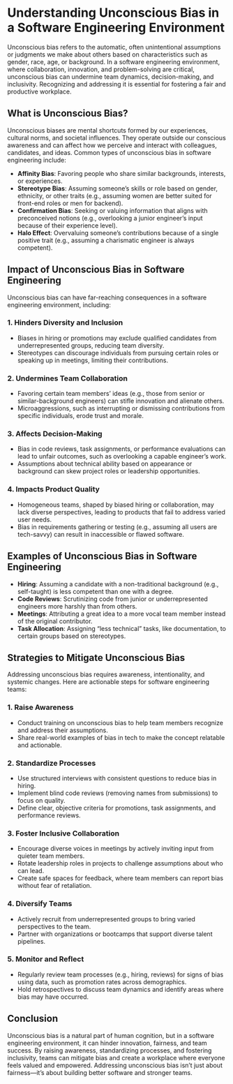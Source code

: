 # Understanding Unconscious Bias in a Software Engineering Environment

Unconscious bias refers to the automatic, often unintentional assumptions or judgments we make about others based on characteristics such as gender, race, age, or background. In a software engineering environment, where collaboration, innovation, and problem-solving are critical, unconscious bias can undermine team dynamics, decision-making, and inclusivity. Recognizing and addressing it is essential for fostering a fair and productive workplace.

## What is Unconscious Bias?

Unconscious biases are mental shortcuts formed by our experiences, cultural norms, and societal influences. They operate outside our conscious awareness and can affect how we perceive and interact with colleagues, candidates, and ideas. Common types of unconscious bias in software engineering include:

* **Affinity Bias**: Favoring people who share similar backgrounds, interests, or experiences.  
* **Stereotype Bias**: Assuming someone’s skills or role based on gender, ethnicity, or other traits (e.g., assuming women are better suited for front-end roles or men for backend).  
* **Confirmation Bias**: Seeking or valuing information that aligns with preconceived notions (e.g., overlooking a junior engineer’s input because of their experience level).  
* **Halo Effect**: Overvaluing someone’s contributions because of a single positive trait (e.g., assuming a charismatic engineer is always competent).

## Impact of Unconscious Bias in Software Engineering

Unconscious bias can have far-reaching consequences in a software engineering environment, including:

### 1\. Hinders Diversity and Inclusion

* Biases in hiring or promotions may exclude qualified candidates from underrepresented groups, reducing team diversity.  
* Stereotypes can discourage individuals from pursuing certain roles or speaking up in meetings, limiting their contributions.

### 2\. Undermines Team Collaboration

* Favoring certain team members’ ideas (e.g., those from senior or similar-background engineers) can stifle innovation and alienate others.  
* Microaggressions, such as interrupting or dismissing contributions from specific individuals, erode trust and morale.

### 3\. Affects Decision-Making

* Bias in code reviews, task assignments, or performance evaluations can lead to unfair outcomes, such as overlooking a capable engineer’s work.  
* Assumptions about technical ability based on appearance or background can skew project roles or leadership opportunities.

### 4\. Impacts Product Quality

* Homogeneous teams, shaped by biased hiring or collaboration, may lack diverse perspectives, leading to products that fail to address varied user needs.  
* Bias in requirements gathering or testing (e.g., assuming all users are tech-savvy) can result in inaccessible or flawed software.

## Examples of Unconscious Bias in Software Engineering

* **Hiring**: Assuming a candidate with a non-traditional background (e.g., self-taught) is less competent than one with a degree.  
* **Code Reviews**: Scrutinizing code from junior or underrepresented engineers more harshly than from others.  
* **Meetings**: Attributing a great idea to a more vocal team member instead of the original contributor.  
* **Task Allocation**: Assigning “less technical” tasks, like documentation, to certain groups based on stereotypes.

## Strategies to Mitigate Unconscious Bias

Addressing unconscious bias requires awareness, intentionality, and systemic changes. Here are actionable steps for software engineering teams:

### 1\. Raise Awareness

* Conduct training on unconscious bias to help team members recognize and address their assumptions.  
* Share real-world examples of bias in tech to make the concept relatable and actionable.

### 2\. Standardize Processes

* Use structured interviews with consistent questions to reduce bias in hiring.  
* Implement blind code reviews (removing names from submissions) to focus on quality.  
* Define clear, objective criteria for promotions, task assignments, and performance reviews.

### 3\. Foster Inclusive Collaboration

* Encourage diverse voices in meetings by actively inviting input from quieter team members.  
* Rotate leadership roles in projects to challenge assumptions about who can lead.  
* Create safe spaces for feedback, where team members can report bias without fear of retaliation.

### 4\. Diversify Teams

* Actively recruit from underrepresented groups to bring varied perspectives to the team.  
* Partner with organizations or bootcamps that support diverse talent pipelines.

### 5\. Monitor and Reflect

* Regularly review team processes (e.g., hiring, reviews) for signs of bias using data, such as promotion rates across demographics.  
* Hold retrospectives to discuss team dynamics and identify areas where bias may have occurred.

## Conclusion

Unconscious bias is a natural part of human cognition, but in a software engineering environment, it can hinder innovation, fairness, and team success. By raising awareness, standardizing processes, and fostering inclusivity, teams can mitigate bias and create a workplace where everyone feels valued and empowered. Addressing unconscious bias isn’t just about fairness—it’s about building better software and stronger teams.


